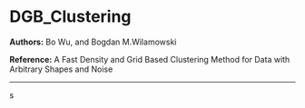 # DGB_Clustering

**Authors:** Bo Wu, and Bogdan M.Wilamowski

**Reference:** A Fast Density and Grid Based Clustering Method for Data with Arbitrary Shapes and Noise

--------

s
